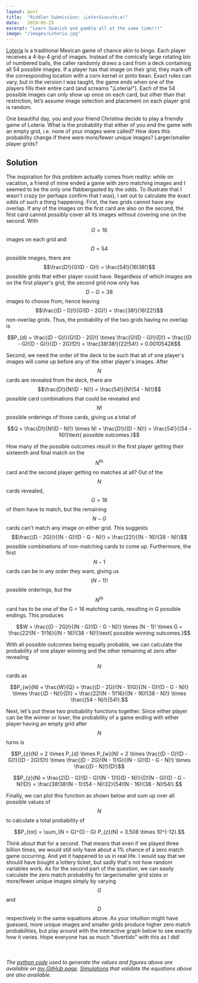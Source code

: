 ```yaml
---
layout: post
title:  "Riddler Submission: ¡Loter&iacute;a!"
date:   2019-05-25
excerpt: "Learn Spanish and gamble all at the same time!!!"
image: "/images/Loteria.jpg"
---
```


<head>
<meta name="twitter:card" content="summary_large_image">
<meta name="twitter:creator" content="@tefirman51">
<meta name="twitter:site" content="@tefirman51">
<meta name="twitter:title" content="Riddler Submission: ¡Loter&iacute;a!">
<meta name="twitter:description" content="Learn Spanish and gamble all at the same time!!!">
<meta name="twitter:image:src" content="https://tefirman.github.io/images/Loteria.jpg">
<meta name="twitter:image:width" content="280">
<meta name="twitter:image:height" content="150">
<script src="/assets/js/jquery.min.js"></script> 
<script> 
$(function(){
  $("#includedContent").load("/images/Loteria_ZeroMatches.html"); 
});
</script>
<script> 
$(function(){
  $("#includedContent2").load("/images/Loteria_Slidebar.html"); 
});
</script> 
</head>

<script src='https://cdnjs.cloudflare.com/ajax/libs/mathjax/2.7.5/MathJax.js?config=TeX-MML-AM_CHTML' async></script>

<a href="https://en.wikipedia.org/wiki/Loter%C3%ADa">Loter&iacute;a</a> is a traditional Mexican game of chance akin to bingo. Each player receives a 4-by-4 grid of images. Instead of the comically large rotating bin of numbered balls, the caller randomly draws a card from a deck containing all 54 possible images. If a player has that image on their grid, they mark off the corresponding location with a corn kernel or pinto bean. Exact rules can vary, but in the version I was taught, the game ends when one of the players fills their entire card (and screams "¡Loter&iacute;a!"). Each of the 54 possible images can only show up once on each card, but other than that restriction, let’s assume image selection and placement on each player grid is random.

One beautiful day, you and your friend Christina decide to play a friendly game of Loteria. What is the probability that either of you end the game with an empty grid, i.e. none of your images were called? How does this probability change if there were more/fewer unique images? Larger/smaller player grids?

## Solution

The inspiration for this problem actually comes from reality: while on vacation, a friend of mine ended a game with zero matching images and I seemed to be the only one flabbergasted by the odds. To illustrate that I wasn't crazy (or perhaps confirm that I was), I set out to calculate the exact odds of such a thing happening. First, the two grids cannot have any overlap. If any of the images on the first card are also on the second, the first card cannot possibly cover all its images without covering one on the second. With $$G = 16$$ images on each grid and $$D = 54$$ possible images, there are $$\frac{D!}{G!(D - G)!} = \frac{54!}{16!38!}$$ possible grids that either player could have. Regardless of which images are on the first player's grid, the second grid now only has $$D - G = 38$$ images to choose from, hence leaving $$\frac{(D - G)!}{G!(D - 2G)!} = \frac{38!}{16!22!}$$ non-overlap grids. Thus, the probability of the two grids having no overlap is

$$P_{d} = \frac{(D - G)!}{G!(D - 2G)!} \times \frac{G!(D - G)!}{D!} = \frac{(D - G)!(D - G)!}{(D - 2G)!D!} = \frac{38!38!}{22!54!} = 0.00105428$$

Second, we need the order of the deck to be such that all of one player's images will come up before any of the other player's images. After $$N$$ cards are revealed from the deck, there are $$\frac{D!}{N!(D - N)!} = \frac{54!}{N!(54 - N)!}$$ possible card combinations that could be revealed and $$N!$$ possible orderings of those cards, giving us a total of 

$$Q = \frac{D!}{N!(D - N)!} \times N! = \frac{D!}{(D - N)!} = \frac{54!}{(54 - N)!}\text{ possible outcomes.}$$

How many of the possible outcomes result in the first player getting their sixteenth and final match on the $$N^{\text{th}}$$ card and the second player getting no matches at all? Out of the $$N$$ cards revealed, $$G = 16$$ of them have to match, but the remaining $$N - G$$ cards can't match any image on either grid. This suggests $$\frac{(D - 2G)!}{(N - G)!(D - G - N)!} = \frac{22!}{(N - 16)!(38 - N)!}$$ possible combinations of non-matching cards to come up. Furthermore, the first $$N - 1$$ cards can be in any order they want, giving us $$(N - 1)!$$ possible orderings, but the $$N^{\text{th}}$$ card has to be one of the G = 16 matching cards, resulting in G possible endings. This produces

$$W = \frac{(D - 2G)!}{(N - G)!(D - G - N)!} \times (N - 1)! \times G = \frac{22!(N - 1)!16}{(N - 16)!(38 - N)!}\text{ possible winning outcomes.}$$

With all possible outcomes being equally probable, we can calculate the probability of one player winning and the other remaining at zero after revealing $$N$$ cards as

$$P_{w}(N) = \frac{W}{Q} = \frac{(D - 2G)!(N - 1)!G}{(N - G)!(D - G - N)!} \times \frac{(D - N)!}{D!} = \frac{22!(N - 1)!16}{(N - 16)!(38 - N)!} \times \frac{(54 - N)!}{54!}.$$

Next, let's put these two probability functions together. Since either player can be the winner or loser, the probability of a game ending with either player having an empty grid after $$N$$ turns is

$$P_{z}(N) = 2 \times P_{d} \times P_{w}(N) = 2 \times \frac{(D - G)!(D - G)!}{(D - 2G)!D!} \times \frac{(D - 2G)!(N - 1)!G}{(N - G)!(D - G - N)!} \times \frac{(D - N)!}{D!}$$

$$P_{z}(N) = \frac{2(D - G)!(D - G)!(N - 1)!G(D - N)!}{D!(N - G)!(D - G - N)!D!} = \frac{38!38!(N - 1)!(54 - N)!32}{54!(N - 16)!(38 - N)!54!}.$$

Finally, we can plot this function as shown below and sum up over all possible values of $$N$$ to calculate a total probability of 

$$P_{tot} = \sum_{N = G}^{D - G} P_{z}(N) = 3.508 \times 10^{-12}.$$

<div align="center"><div id="includedContent"></div></div>

Think about that for a second. That means that even if we played three billion times, we would still only have about a 1% chance of a zero match game occurring. And yet it happened to us in real life. I would say that we should have bought a lottery ticket, but sadly that's not how random variables work. As for the second part of the question, we can easily calculate the zero match probability for larger/smaller grid sizes or more/fewer unique images simply by varying $$G$$ and $$D$$ respectively in the same equations above. As your intuition might have guessed, more unique images and smaller grids produce higher zero match probabilities, but play around with the interactive graph below to see exactly how it varies. Hope everyone has as much "divertido" with this as I did!

<div align="center"><div id="includedContent2"></div></div>

<br>
<h6>The <a href="https://github.com/tefirman/RiddlerCode/blob/master/Riddler_May25_Loteria.py">python code</a> used to generate the values and figures above are available on <a href="https://github.com/tefirman">my GitHub page</a>. <a href="https://github.com/tefirman/RiddlerCode/blob/master/LoteriaSimulations.csv">Simulations</a> that validate the equations above are also available.


